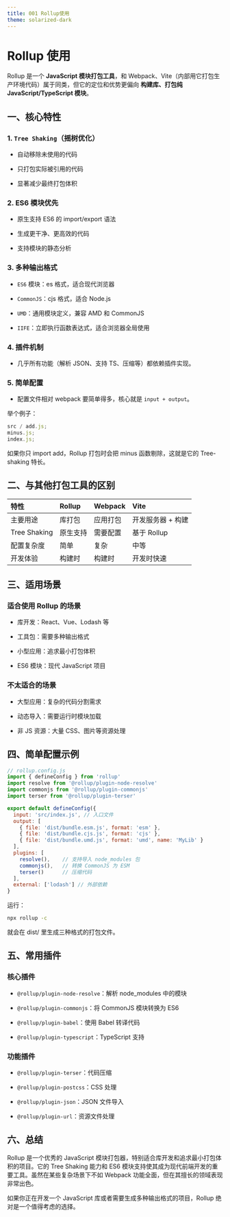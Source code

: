 ```yaml
---
title: 001 Rollup使用
theme: solarized-dark
---
```


# Rollup 使用

Rollup 是一个 **JavaScript 模块打包工具**，和 Webpack、Vite（内部用它打包生产环境代码）属于同类，但它的定位和优势更偏向 **构建库、打包纯 JavaScript/TypeScript 模块**。

## 一、核心特性

### 1. `Tree Shaking`（摇树优化）

- 自动移除未使用的代码

- 只打包实际被引用的代码

- 显著减少最终打包体积

### 2. ES6 模块优先

- 原生支持 ES6 的 import/export 语法

- 生成更干净、更高效的代码

- 支持模块的静态分析

### 3. 多种输出格式

- `ES6` 模块：es 格式，适合现代浏览器

- `CommonJS`：cjs 格式，适合 Node.js

- `UMD`：通用模块定义，兼容 AMD 和 CommonJS

- `IIFE`：立即执行函数表达式，适合浏览器全局使用

### 4. 插件机制

- 几乎所有功能（解析 JSON、支持 TS、压缩等）都依赖插件实现。

### 5. **简单配置**

- 配置文件相对 webpack 要简单得多，核心就是 `input + output`。

举个例子：

```ts
src / add.js;
minus.js;
index.js;
```

如果你只 import add，Rollup 打包时会把 minus 函数剔除，这就是它的 Tree-shaking 特长。

## 二、与其他打包工具的区别

| 特性         | Rollup   | Webpack  | Vite              |
| :----------- | :------- | :------- | :---------------- |
| 主要用途     | 库打包   | 应用打包 | 开发服务器 + 构建 |
| Tree Shaking | 原生支持 | 需要配置 | 基于 Rollup       |
| 配置复杂度   | 简单     | 复杂     | 中等              |
| 开发体验     | 构建时   | 构建时   | 开发时快速        |

## 三、适用场景

### 适合使用 Rollup 的场景

- 库开发：React、Vue、Lodash 等

- 工具包：需要多种输出格式

- 小型应用：追求最小打包体积

- ES6 模块：现代 JavaScript 项目

### 不太适合的场景

- 大型应用：复杂的代码分割需求

- 动态导入：需要运行时模块加载

- 非 JS 资源：大量 CSS、图片等资源处理

## 四、简单配置示例

```js
// rollup.config.js
import { defineConfig } from 'rollup'
import resolve from '@rollup/plugin-node-resolve'
import commonjs from '@rollup/plugin-commonjs'
import terser from '@rollup/plugin-terser'

export default defineConfig({
  input: 'src/index.js', // 入口文件
  output: [
    { file: 'dist/bundle.esm.js', format: 'esm' },
    { file: 'dist/bundle.cjs.js', format: 'cjs' },
    { file: 'dist/bundle.umd.js', format: 'umd', name: 'MyLib' }
  ],
  plugins: [
    resolve(),    // 支持导入 node_modules 包
    commonjs(),   // 转换 CommonJS 为 ESM
    terser()      // 压缩代码
  ],
  external: ['lodash'] // 外部依赖
}
```

运行：

```bash
npx rollup -c
```

就会在 dist/ 里生成三种格式的打包文件。

## 五、常用插件

### 核心插件

- `@rollup/plugin-node-resolve`：解析 node_modules 中的模块

- `@rollup/plugin-commonjs`：将 CommonJS 模块转换为 ES6

- `@rollup/plugin-babel`：使用 Babel 转译代码

- `@rollup/plugin-typescript`：TypeScript 支持

### 功能插件

- `@rollup/plugin-terser`：代码压缩

- `@rollup/plugin-postcss`：CSS 处理

- `@rollup/plugin-json`：JSON 文件导入

- `@rollup/plugin-url`：资源文件处理

## 六、总结

Rollup 是一个优秀的 JavaScript 模块打包器，特别适合库开发和追求最小打包体积的项目。它的 Tree Shaking 能力和 ES6 模块支持使其成为现代前端开发的重要工具。虽然在某些复杂场景下不如 Webpack 功能全面，但在其擅长的领域表现非常出色。

如果你正在开发一个 JavaScript 库或者需要生成多种输出格式的项目，Rollup 绝对是一个值得考虑的选择。
